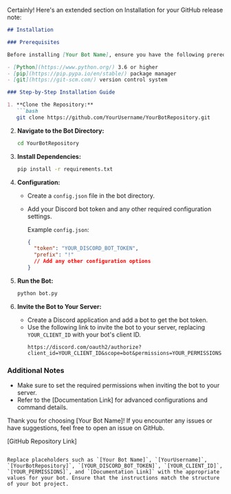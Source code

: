 Certainly! Here's an extended section on Installation for your GitHub release note:

```markdown
## Installation

### Prerequisites

Before installing [Your Bot Name], ensure you have the following prerequisites:

- [Python](https://www.python.org/) 3.6 or higher
- [pip](https://pip.pypa.io/en/stable/) package manager
- [git](https://git-scm.com/) version control system

### Step-by-Step Installation Guide

1. **Clone the Repository:**
   ```bash
   git clone https://github.com/YourUsername/YourBotRepository.git
   ```

2. **Navigate to the Bot Directory:**
   ```bash
   cd YourBotRepository
   ```

3. **Install Dependencies:**
   ```bash
   pip install -r requirements.txt
   ```

4. **Configuration:**
   - Create a `config.json` file in the bot directory.
   - Add your Discord bot token and any other required configuration settings.

     Example `config.json`:
     ```json
     {
       "token": "YOUR_DISCORD_BOT_TOKEN",
       "prefix": "!"
       // Add any other configuration options
     }
     ```

5. **Run the Bot:**
   ```bash
   python bot.py
   ```

6. **Invite the Bot to Your Server:**
   - Create a Discord application and add a bot to get the bot token.
   - Use the following link to invite the bot to your server, replacing `YOUR_CLIENT_ID` with your bot's client ID.
     ```
     https://discord.com/oauth2/authorize?client_id=YOUR_CLIENT_ID&scope=bot&permissions=YOUR_PERMISSIONS
     ```

### Additional Notes

- Make sure to set the required permissions when inviting the bot to your server.
- Refer to the [Documentation Link] for advanced configurations and command details.

Thank you for choosing [Your Bot Name]! If you encounter any issues or have suggestions, feel free to open an issue on GitHub.

[GitHub Repository Link]
```

Replace placeholders such as `[Your Bot Name]`, `[YourUsername]`, `[YourBotRepository]`, `[YOUR_DISCORD_BOT_TOKEN]`, `[YOUR_CLIENT_ID]`, `[YOUR_PERMISSIONS]`, and `[Documentation Link]` with the appropriate values for your bot. Ensure that the instructions match the structure of your bot project.
